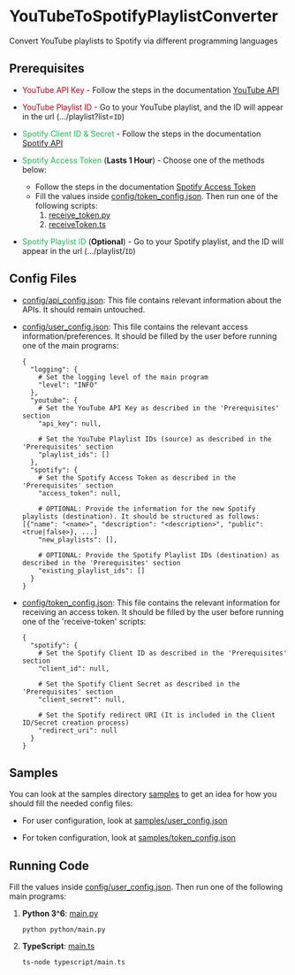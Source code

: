 # YouTubeToSpotifyPlaylistConverter

Convert YouTube playlists to Spotify via different programming languages

## Prerequisites

* <span style="color:#b2071d">YouTube API Key</span> - Follow the steps in the
  documentation [YouTube API][YouTubeAPILink]


* <span style="color:#b2071d">YouTube Playlist ID</span> - Go to your YouTube playlist, and the ID will appear in the
  url (.../playlist?list=`ID`)


* <span style="color:#1db954">Spotify Client ID & Secret</span> - Follow the steps in the
  documentation [Spotify API][SpotifyAPILink]


* <span style="color:#1db954">Spotify Access Token</span> (**Lasts 1 Hour**) - Choose one of the methods below:
    * Follow the steps in the documentation [Spotify Access Token][SpotifyTokenLink]
    * Fill the values inside [config/token_config.json](config/token_config.json). Then run one of the following
      scripts:
        1. [receive_token.py](python/src/spotify/receive_token.py)
        2. [receiveToken.ts](typescript/spotify/receiveToken.ts)


* <span style="color:#1db954">Spotify Playlist ID</span> (**Optional**) - Go to your Spotify playlist, and the ID will
  appear in the url (.../playlist/`ID`)

## Config Files

* [config/api_config.json](config/api_config.json): This file contains relevant information about the APIs. It should
  remain untouched.

* [config/user_config.json](config/user_config.json): This file contains the relevant access information/preferences. It
  should be filled by the user before running one of the main programs:
  ```shell
  {
    "logging": {
      # Set the logging level of the main program
      "level": "INFO"
    },
    "youtube": {
      # Set the YouTube API Key as described in the 'Prerequisites' section
      "api_key": null, 
  
      # Set the YouTube Playlist IDs (source) as described in the 'Prerequisites' section
      "playlist_ids": [] 
    },
    "spotify": {
      # Set the Spotify Access Token as described in the 'Prerequisites' section
      "access_token": null, 
      
      # OPTIONAL: Provide the information for the new Spotify playlists (destination). It should be structured as follows: [{"name": "<name>", "description": "<description>", "public": <true|false>}, ...]
      "new_playlists": [], 
        
      # OPTIONAL: Provide the Spotify Playlist IDs (destination) as described in the 'Prerequisites' section
      "existing_playlist_ids": [] 
    }
  }
  ```

* [config/token_config.json](config/token_config.json): This file contains the relevant information for receiving an
  access token. It should be filled by the user before running one of the 'receive-token' scripts:
  ```shell
  {
    "spotify": {
      # Set the Spotify Client ID as described in the 'Prerequisites' section
      "client_id": null,
  
      # Set the Spotify Client Secret as described in the 'Prerequisites' section
      "client_secret": null,
  
      # Set the Spotify redirect URI (It is included in the Client ID/Secret creation process) 
      "redirect_uri": null
    }
  }
  ```

## Samples

You can look at the samples directory [samples](samples) to get an idea for how you should fill the needed config files:

* For user configuration, look at [samples/user_config.json](samples/user_config.json)

* For token configuration, look at [samples/token_config.json](samples/token_config.json)

[YouTubeAPILink]:https://developers.google.com/youtube/v3/getting-started

[SpotifyAPILink]:https://developer.spotify.com/documentation/web-api/concepts/apps

[SpotifyTokenLink]:https://developer.spotify.com/documentation/web-api/concepts/access-token

## Running Code

Fill the values inside [config/user_config.json](config/user_config.json). Then run one of the following main programs:

1. **Python 3^6**: [main.py](python/main.py)
    ```shell
    python python/main.py
    ```
2. **TypeScript**: [main.ts](typescript/main.ts)
    ```shell
    ts-node typescript/main.ts
    ```